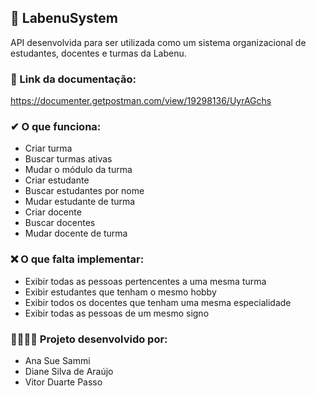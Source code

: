 ## 🏦 LabenuSystem 

API desenvolvida para ser utilizada como um sistema organizacional de estudantes, docentes e turmas da Labenu.

### 🔗 Link da documentação:
https://documenter.getpostman.com/view/19298136/UyrAGchs

### ✔ O que funciona:
- Criar turma
- Buscar turmas ativas
- Mudar o módulo da turma
- Criar estudante
- Buscar estudantes por nome
- Mudar estudante de turma
- Criar docente
- Buscar docentes
- Mudar docente de turma

### ❌ O que falta implementar:
- Exibir todas as pessoas pertencentes a uma mesma turma
- Exibir estudantes que tenham o mesmo hobby
- Exibir todos os docentes que tenham uma mesma especialidade
- Exibir todas as pessoas de um mesmo signo

### 👩‍💻👨‍💻 Projeto desenvolvido por:
- Ana Sue Sammi
- Diane Silva de Araújo
- Vitor Duarte Passo
